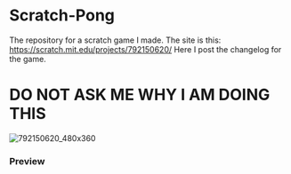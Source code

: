 # Scratch-Pong
The repository for a scratch game I made. 
The site is this: https://scratch.mit.edu/projects/792150620/
Here I post the changelog for the game. 
# DO NOT ASK ME WHY I AM DOING THIS
![792150620_480x360](https://user-images.githubusercontent.com/73338965/218177723-356eef74-9152-454f-a681-1356802c9fe9.png)
### Preview
